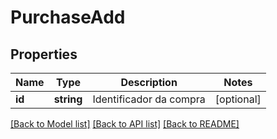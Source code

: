 # PurchaseAdd

## Properties
Name | Type | Description | Notes
------------ | ------------- | ------------- | -------------
**id** | **string** | Identificador da compra | [optional] 

[[Back to Model list]](../README.md#documentation-for-models) [[Back to API list]](../README.md#documentation-for-api-endpoints) [[Back to README]](../README.md)



